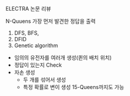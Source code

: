 ELECTRA 논문 리뷰

N-Quuens
가장 먼저 발견한 정답을 출력
1. DFS, BFS,
2. DFID
3. Genetic algorithm
- 임의의 유전자를 여러개 생성(퀸의 배치 위치)
- 정답이 있는지 Check
- 자손 생성
  - 두 개를 섞어서 생성
  - 특정 확률로 변이 생성
15-Queens까지도 가능
